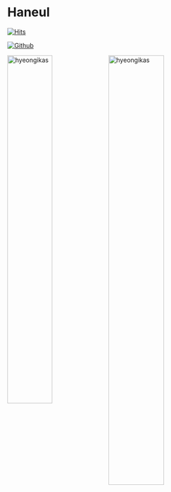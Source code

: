 # Haneul

[![Hits](https://hits.seeyoufarm.com/api/count/incr/badge.svg?url=https%3A%2F%2Fgithub.com%2Fhyeongikas%2Fhyeongikas&count_bg=%2379C83D&title_bg=%23555555&icon=&icon_color=%23E7E7E7&title=Profile+Views&edge_flat=false)](https://hits.seeyoufarm.com)





[![Github](https://img.shields.io/github/followers/hyeongikas?label=Follow&style=social)](https://github.com/hyeongikas)







<div>
  <img width="45%" align="left" src="https://github-readme-stats.vercel.app/api/top-langs?username=hyeongikas&show_icons=true&locale=en&layout=compact" alt="hyeongikas" />
  <img width="50%"  src="https://github-readme-streak-stats.herokuapp.com/?user=hyeongikas&" alt="hyeongikas" />
</div>
